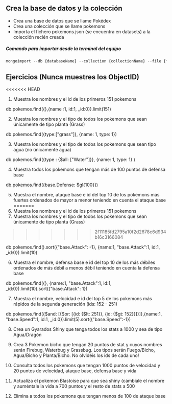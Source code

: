 ## Crea la base de datos y la colección

- Crea una base de datos que se llame Pokédex
- Crea una colección que se llame pokemons
- Importa el fichero pokemons.json (se encuentra en datasets) a la colección recién creada

##### Comando para importar desde la terminal del equipo

```js
mongoimport --db {databaseName} --collection {collectionName} --file {fileName}.json
```

## Ejercicios (Nunca muestres los ObjectID)

<<<<<<< HEAD
1. Muestra los nombres y el id de los primeros 151 pokemons

db.pokemos.find({},{name :1, id:1, \_id:0}).limit(151)

2. Muestra los nombres y el tipo de todos los pokemons que sean únicamente de tipo planta (Grass)

db.pokemos.find({type:["grass"]}, {name: 1, type: 1})

3. Muestra los nombres y el tipo de todos los pokemons que sean tipo agua (no únicamente agua)

db.pokemos.find({type : {$all: ["Water"]}}, {name: 1, type: 1} )

4. Muestra todos los pokemons que tengan más de 100 puntos de defensa base

db.pokemos.find({base.Defense: $gl{100}})

5. Muestra el nombre, ataque base e id del top 10 de los pokemons más fuertes ordenados de mayor a menor teniendo en cuenta el ataque base
=======
  1. Muestra los nombres y el id de los primeros 151 pokemons
  2. Muestra los nombres y el tipo de todos los pokemons que sean únicamente de tipo planta (Grass)
>>>>>>> 2f11185fd2795a10f2d2678c6d934b16c3166084

db.pokemos.find().sort({"base.Attack": -1}, {name:1, "base.Attack":1, id:1, \_id:0}).limit(10)

6. Muestra el nombre, defensa base e id del top 10 de los más débiles ordenados de más débil a menos débil teniendo en cuenta la defensa base

db.pokemos.find({}, {name:1, "base.Attack":1, id:1, \_id:0}).limit(10).sort({"base.Attack": 1})

7. Muestra el nombre, velocidad e id del top 5 de los pokemons más rápidos de la segunda generación (ids: 152 - 251)

db.pokemos.find({$and: [{$or: [{id: {$lt: 251}}, {id: {$gt: 152}}]}]},{name:1, "base.Speed":1, id:1, \_id:0}).limit(5).sort({"base.Speed":-1})

8. Crea un Gyarados Shiny que tenga todos los stats a 1000 y sea de tipo Agua/Dragón

9. Crea 3 Pokemon bicho que tengan 20 puntos de stat y cuyos nombres serán Firebug, Waterbug y Grassbug. Los tipos serán Fuego/Bicho, Agua/Bicho y Planta/Bicho. No olvidéis los ids de cada uno!

10. Consulta todos los pokemons que tengan 1000 puntos de velocidad y 20 puntos de velocidad, ataque base, defensa base y vida

11. Actualiza el pokemon Blastoise para que sea shiny (cámbiale el nombre y auméntale la vida a 700 puntos y el resto de stats a 500

12. Elimina a todos los pokemons que tengan menos de 100 de ataque base
